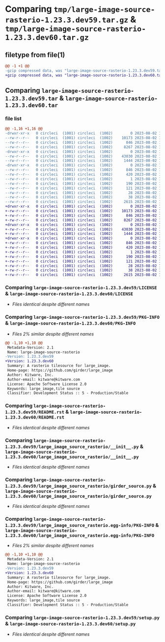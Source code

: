# Comparing `tmp/large-image-source-rasterio-1.23.3.dev59.tar.gz` & `tmp/large-image-source-rasterio-1.23.3.dev60.tar.gz`

## filetype from file(1)

```diff
@@ -1 +1 @@
-gzip compressed data, was "large-image-source-rasterio-1.23.3.dev59.tar", last modified: Wed Aug  2 19:37:57 2023, max compression
+gzip compressed data, was "large-image-source-rasterio-1.23.3.dev60.tar", last modified: Wed Aug  2 19:38:08 2023, max compression
```

## Comparing `large-image-source-rasterio-1.23.3.dev59.tar` & `large-image-source-rasterio-1.23.3.dev60.tar`

### file list

```diff
@@ -1,16 +1,16 @@
-drwxr-xr-x   0 circleci  (1001) circleci  (1002)        0 2023-08-02 19:37:57.543259 large-image-source-rasterio-1.23.3.dev59/
--rw-r--r--   0 circleci  (1001) circleci  (1002)    10173 2023-08-02 19:37:57.000000 large-image-source-rasterio-1.23.3.dev59/LICENSE
--rw-r--r--   0 circleci  (1001) circleci  (1002)      846 2023-08-02 19:37:57.543259 large-image-source-rasterio-1.23.3.dev59/PKG-INFO
--rw-r--r--   0 circleci  (1001) circleci  (1002)     8267 2023-08-02 19:37:57.000000 large-image-source-rasterio-1.23.3.dev59/README.rst
-drwxr-xr-x   0 circleci  (1001) circleci  (1002)        0 2023-08-02 19:37:57.539259 large-image-source-rasterio-1.23.3.dev59/large_image_source_rasterio/
--rw-r--r--   0 circleci  (1001) circleci  (1002)    43030 2023-08-02 19:36:19.000000 large-image-source-rasterio-1.23.3.dev59/large_image_source_rasterio/__init__.py
--rw-r--r--   0 circleci  (1001) circleci  (1002)     1444 2023-08-02 19:36:19.000000 large-image-source-rasterio-1.23.3.dev59/large_image_source_rasterio/girder_source.py
-drwxr-xr-x   0 circleci  (1001) circleci  (1002)        0 2023-08-02 19:37:57.543259 large-image-source-rasterio-1.23.3.dev59/large_image_source_rasterio.egg-info/
--rw-r--r--   0 circleci  (1001) circleci  (1002)      846 2023-08-02 19:37:57.000000 large-image-source-rasterio-1.23.3.dev59/large_image_source_rasterio.egg-info/PKG-INFO
--rw-r--r--   0 circleci  (1001) circleci  (1002)      420 2023-08-02 19:37:57.000000 large-image-source-rasterio-1.23.3.dev59/large_image_source_rasterio.egg-info/SOURCES.txt
--rw-r--r--   0 circleci  (1001) circleci  (1002)        1 2023-08-02 19:37:57.000000 large-image-source-rasterio-1.23.3.dev59/large_image_source_rasterio.egg-info/dependency_links.txt
--rw-r--r--   0 circleci  (1001) circleci  (1002)      190 2023-08-02 19:37:57.000000 large-image-source-rasterio-1.23.3.dev59/large_image_source_rasterio.egg-info/entry_points.txt
--rw-r--r--   0 circleci  (1001) circleci  (1002)      121 2023-08-02 19:37:57.000000 large-image-source-rasterio-1.23.3.dev59/large_image_source_rasterio.egg-info/requires.txt
--rw-r--r--   0 circleci  (1001) circleci  (1002)       28 2023-08-02 19:37:57.000000 large-image-source-rasterio-1.23.3.dev59/large_image_source_rasterio.egg-info/top_level.txt
--rw-r--r--   0 circleci  (1001) circleci  (1002)       38 2023-08-02 19:37:57.543259 large-image-source-rasterio-1.23.3.dev59/setup.cfg
--rw-r--r--   0 circleci  (1001) circleci  (1002)     2615 2023-08-02 19:36:19.000000 large-image-source-rasterio-1.23.3.dev59/setup.py
+drwxr-xr-x   0 circleci  (1001) circleci  (1002)        0 2023-08-02 19:38:08.151100 large-image-source-rasterio-1.23.3.dev60/
+-rw-r--r--   0 circleci  (1001) circleci  (1002)    10173 2023-08-02 19:38:07.000000 large-image-source-rasterio-1.23.3.dev60/LICENSE
+-rw-r--r--   0 circleci  (1001) circleci  (1002)      846 2023-08-02 19:38:08.151100 large-image-source-rasterio-1.23.3.dev60/PKG-INFO
+-rw-r--r--   0 circleci  (1001) circleci  (1002)     8267 2023-08-02 19:38:07.000000 large-image-source-rasterio-1.23.3.dev60/README.rst
+drwxr-xr-x   0 circleci  (1001) circleci  (1002)        0 2023-08-02 19:38:08.151100 large-image-source-rasterio-1.23.3.dev60/large_image_source_rasterio/
+-rw-r--r--   0 circleci  (1001) circleci  (1002)    43030 2023-08-02 19:36:33.000000 large-image-source-rasterio-1.23.3.dev60/large_image_source_rasterio/__init__.py
+-rw-r--r--   0 circleci  (1001) circleci  (1002)     1444 2023-08-02 19:36:33.000000 large-image-source-rasterio-1.23.3.dev60/large_image_source_rasterio/girder_source.py
+drwxr-xr-x   0 circleci  (1001) circleci  (1002)        0 2023-08-02 19:38:08.151100 large-image-source-rasterio-1.23.3.dev60/large_image_source_rasterio.egg-info/
+-rw-r--r--   0 circleci  (1001) circleci  (1002)      846 2023-08-02 19:38:08.000000 large-image-source-rasterio-1.23.3.dev60/large_image_source_rasterio.egg-info/PKG-INFO
+-rw-r--r--   0 circleci  (1001) circleci  (1002)      420 2023-08-02 19:38:08.000000 large-image-source-rasterio-1.23.3.dev60/large_image_source_rasterio.egg-info/SOURCES.txt
+-rw-r--r--   0 circleci  (1001) circleci  (1002)        1 2023-08-02 19:38:08.000000 large-image-source-rasterio-1.23.3.dev60/large_image_source_rasterio.egg-info/dependency_links.txt
+-rw-r--r--   0 circleci  (1001) circleci  (1002)      190 2023-08-02 19:38:08.000000 large-image-source-rasterio-1.23.3.dev60/large_image_source_rasterio.egg-info/entry_points.txt
+-rw-r--r--   0 circleci  (1001) circleci  (1002)      121 2023-08-02 19:38:08.000000 large-image-source-rasterio-1.23.3.dev60/large_image_source_rasterio.egg-info/requires.txt
+-rw-r--r--   0 circleci  (1001) circleci  (1002)       28 2023-08-02 19:38:08.000000 large-image-source-rasterio-1.23.3.dev60/large_image_source_rasterio.egg-info/top_level.txt
+-rw-r--r--   0 circleci  (1001) circleci  (1002)       38 2023-08-02 19:38:08.151100 large-image-source-rasterio-1.23.3.dev60/setup.cfg
+-rw-r--r--   0 circleci  (1001) circleci  (1002)     2615 2023-08-02 19:36:33.000000 large-image-source-rasterio-1.23.3.dev60/setup.py
```

### Comparing `large-image-source-rasterio-1.23.3.dev59/LICENSE` & `large-image-source-rasterio-1.23.3.dev60/LICENSE`

 * *Files identical despite different names*

### Comparing `large-image-source-rasterio-1.23.3.dev59/PKG-INFO` & `large-image-source-rasterio-1.23.3.dev60/PKG-INFO`

 * *Files 2% similar despite different names*

```diff
@@ -1,10 +1,10 @@
 Metadata-Version: 2.1
 Name: large-image-source-rasterio
-Version: 1.23.3.dev59
+Version: 1.23.3.dev60
 Summary: A rasterio tilesource for large_image.
 Home-page: https://github.com/girder/large_image
 Author: Kitware, Inc.
 Author-email: kitware@kitware.com
 License: Apache Software License 2.0
 Keywords: large_image,tile source
 Classifier: Development Status :: 5 - Production/Stable
```

### Comparing `large-image-source-rasterio-1.23.3.dev59/README.rst` & `large-image-source-rasterio-1.23.3.dev60/README.rst`

 * *Files identical despite different names*

### Comparing `large-image-source-rasterio-1.23.3.dev59/large_image_source_rasterio/__init__.py` & `large-image-source-rasterio-1.23.3.dev60/large_image_source_rasterio/__init__.py`

 * *Files identical despite different names*

### Comparing `large-image-source-rasterio-1.23.3.dev59/large_image_source_rasterio/girder_source.py` & `large-image-source-rasterio-1.23.3.dev60/large_image_source_rasterio/girder_source.py`

 * *Files identical despite different names*

### Comparing `large-image-source-rasterio-1.23.3.dev59/large_image_source_rasterio.egg-info/PKG-INFO` & `large-image-source-rasterio-1.23.3.dev60/large_image_source_rasterio.egg-info/PKG-INFO`

 * *Files 2% similar despite different names*

```diff
@@ -1,10 +1,10 @@
 Metadata-Version: 2.1
 Name: large-image-source-rasterio
-Version: 1.23.3.dev59
+Version: 1.23.3.dev60
 Summary: A rasterio tilesource for large_image.
 Home-page: https://github.com/girder/large_image
 Author: Kitware, Inc.
 Author-email: kitware@kitware.com
 License: Apache Software License 2.0
 Keywords: large_image,tile source
 Classifier: Development Status :: 5 - Production/Stable
```

### Comparing `large-image-source-rasterio-1.23.3.dev59/setup.py` & `large-image-source-rasterio-1.23.3.dev60/setup.py`

 * *Files identical despite different names*


